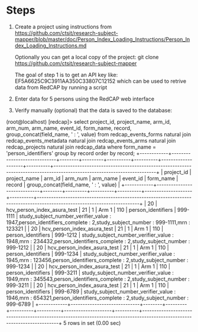 
Steps
===

1) Create a project using instructions from
   https://github.com/ctsit/research-subject-mapper/blob/master/doc/Person_Index_Loading_Instructions/Person_Index_Loading_Instructions.md

   Optionally you can get a local copy of the project:
      git clone https://github.com/ctsit/research-subject-mapper


   The goal of step 1 is to get an API key like: EF5A6625C9C3911AA350C33807C12152
   which can be used to retrive data from RedCAP by running a script

2) Enter data for 5 persons using the RedCAP web interface


3) Verify manually (optional) that the data is saved to the database:

(root@localhost) [redcap]> select project_id, project_name, arm_id, arm_num, arm_name, event_id, form_name, record, group_concat(field_name, ' : ', value)   from redcap_events_forms natural join redcap_events_metadata natural join redcap_events_arms natural join redcap_projects natural join redcap_data where form_name = 'person_identifiers' group by record order by record;
+------------+-----------------------------+--------+---------+----------+----------+--------------------+----------+-------------------------------------------------------------------------------------------------------------------------+
| project_id | project_name                | arm_id | arm_num | arm_name | event_id | form_name          | record   | group_concat(field_name, ' : ', value)                                                                                  |
+------------+-----------------------------+--------+---------+----------+----------+--------------------+----------+-------------------------------------------------------------------------------------------------------------------------+
|         20 | hcv_person_index_asura_test |     21 |       1 | Arm 1    |      110 | person_identifiers | 999-1111 | study_subject_number_verifier_value : 1947,person_identifiers_complete : 2,study_subject_number : 999-1111,mrn : 123321 |
|         20 | hcv_person_index_asura_test |     21 |       1 | Arm 1    |      110 | person_identifiers | 999-1212 | study_subject_number_verifier_value : 1948,mrn : 234432,person_identifiers_complete : 2,study_subject_number : 999-1212 |
|         20 | hcv_person_index_asura_test |     21 |       1 | Arm 1    |      110 | person_identifiers | 999-1234 | study_subject_number_verifier_value : 1945,mrn : 123456,person_identifiers_complete : 2,study_subject_number : 999-1234 |
|         20 | hcv_person_index_asura_test |     21 |       1 | Arm 1    |      110 | person_identifiers | 999-3211 | study_subject_number_verifier_value : 1949,mrn : 345543,person_identifiers_complete : 2,study_subject_number : 999-3211 |
|         20 | hcv_person_index_asura_test |     21 |       1 | Arm 1    |      110 | person_identifiers | 999-6789 | study_subject_number_verifier_value : 1946,mrn : 654321,person_identifiers_complete : 2,study_subject_number : 999-6789 |
+------------+-----------------------------+--------+---------+----------+----------+--------------------+----------+-------------------------------------------------------------------------------------------------------------------------+
5 rows in set (0.00 sec)


